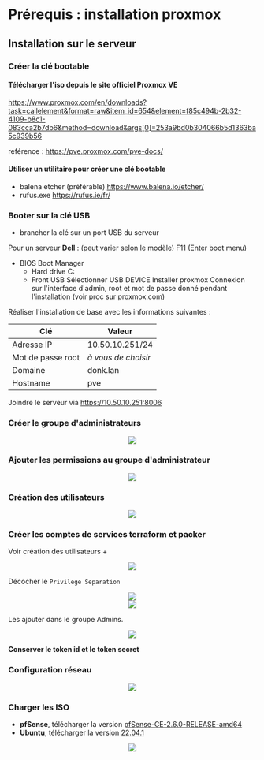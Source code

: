 # Prérequis : installation proxmox

## Installation sur le serveur

### Créer la clé bootable

#### Télécharger l'iso depuis le site officiel Proxmox VE 

https://www.proxmox.com/en/downloads?task=callelement&format=raw&item_id=654&element=f85c494b-2b32-4109-b8c1-083cca2b7db6&method=download&args[0]=253a9bd0b304066b5d1363ba5c939b56

reférence : https://pve.proxmox.com/pve-docs/

#### Utiliser un utilitaire pour créer une clé bootable

- balena etcher (préférable) https://www.balena.io/etcher/
- rufus.exe https://rufus.ie/fr/

### Booter sur la clé USB

- brancher la clé sur un port USB du serveur

Pour un serveur **Dell** : (peut varier selon le modèle)
F11 (Enter boot menu)
 - BIOS Boot Manager
   -  Hard drive C:
   -  Front USB
Sélectionner USB DEVICE
Installer proxmox
Connexion sur l'interface d'admin, root et mot de passe donné pendant l'installation
(voir proc sur proxmox.com)

Réaliser l'installation de base avec les informations suivantes : 

| Clé | Valeur |
|---|---|
| Adresse IP | 10.50.10.251/24|
| Mot de passe root | *à vous de choisir* |
| Domaine | donk.lan  |
| Hostname |  pve |

Joindre le serveur via https://10.50.10.251:8006

### Créer le groupe d'administrateurs

<div align="center">
    <img src="../res/img/1_create_group.png"/>
</div>

### Ajouter les permissions au groupe d'administrateur

<div align="center">
    <img src="../res/img/2_group_perm.png"/>
</div>

### Création des utilisateurs

<div align="center">
    <img src="../res/img/3_create_user.png"/>
</div>

### Créer les comptes de services terraform et packer

Voir création des utilisateurs + 
<div align="center">
    <img src="../res/img/4_create_api_user.png"/>
</div>

Décocher le `Privilege Separation`

<div align="center">
    <img src="../res/img/5_uncoche_privileges.png"/>
</div>

<div align="center">
    <img src="../res/img/6_token_example.png"/>
</div>

Les ajouter dans le groupe Admins.

<div align="center">
    <img src="../res/img/7_add_service_account_adminG.png"/>
</div>

**Conserver le token id et le token secret**

### Configuration réseau

<div align="center">
    <img src="../res/img/8_network_config.png"/>
</div>

### Charger les ISO

 - **pfSense**, télécharger la version [pfSense-CE-2.6.0-RELEASE-amd64](https://atxfiles.netgate.com/mirror/downloads/pfSense-CE-2.6.0-RELEASE-amd64.iso.gz)
 - **Ubuntu**, télécharger la version [22.04.1](https://releases.ubuntu.com/22.04.1/ubuntu-22.04.1-live-server-amd64.iso)

<div align="center">
    <img src="../res/img/9_upload_iso.png"/>
</div>
